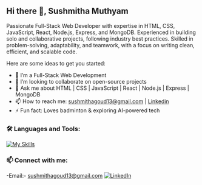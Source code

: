 ## Hi there 👋, Sushmitha Muthyam

<!--
**SushmithaM13/SushmithaM13** is a ✨ _special_ ✨ repository because its `README.md` (this file) appears on your GitHub profile.-->
Passionate Full-Stack Web Developer with expertise in HTML, CSS, JavaScript, React, Node.js, Express, and MongoDB. Experienced in building solo and collaborative projects, following industry best practices. Skilled in problem-solving, adaptability, and teamwork, with a focus on writing clean, efficient, and scalable code.

Here are some ideas to get you started:

<!--- 🔭 I’m currently working on ...-->
- 🌱 I’m a Full-Stack Web Development
- 👯 I’m looking to collaborate on open-source projects
- 💬 Ask me about HTML | CSS | JavaScript | React | Node.js | Express | MongoDB
- 📫 How to reach me: sushmithagoud13@gmail.com | [Linkedin](https://www.linkedin.com/in/muthyam-sushmitha/)
- ⚡ Fun fact: Loves badminton & exploring AI-powered tech
<!--- - 🤔 I’m looking for help with ...
- <!--- 😄 Pronouns: ...-->

### 🛠 Languages and Tools:

[![My Skills](https://skillicons.dev/icons?i=html,css,js,react,nodejs,express,mongodb,vscode,postman,github)](https://skillicons.dev)

### 📫 Connect with me:
-Email:- sushmithagoud13@gmail.com
[![LinkedIn](https://img.shields.io/badge/LinkedIn-0077B5?style=flat&logo=linkedin&logoColor=white)](https://www.linkedin.com/in/muthyam-sushmitha/)



